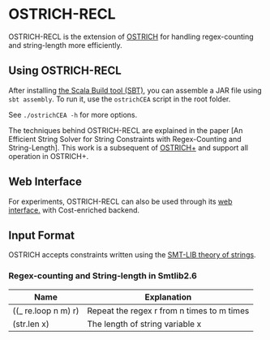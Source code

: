 # OSTRICH-RECL

OSTRICH-RECL is the extension of [OSTRICH](https://github.com/uuverifiers/ostrich) for handling regex-counting and string-length more efficiently.

## Using OSTRICH-RECL

After installing [the Scala Build tool (SBT)](https://www.scala-sbt.org/), you can assemble a JAR file using `sbt assembly`. To run it, use the `ostrichCEA` script in the root folder.

See `./ostrichCEA -h` for more options.

The techniques behind OSTRICH-RECL are explained in the paper [An Efficient String Solver for String Constraints with
Regex-Counting and String-Length]. This work is a subsequent of [OSTRICH+](https://link.springer.com/chapter/10.1007/978-3-030-59152-6_18) and support all operation in OSTRICH+.

## Web Interface

For experiments, OSTRICH-RECL can also be used through its [web interface.](https://eldarica.org/ostrich-popl24/) with Cost-enriched backend.

## Input Format

OSTRICH accepts constraints written using the [SMT-LIB theory of strings](http://smtlib.cs.uiowa.edu/theories-UnicodeStrings.shtml).

### Regex-counting and String-length in Smtlib2.6

| Name                | Explanation                                |
|---------------------|--------------------------------------------|
| ((_ re.loop n m) r) | Repeat the regex r from n times to m times |
| (str.len x)         | The length of string variable x            |

